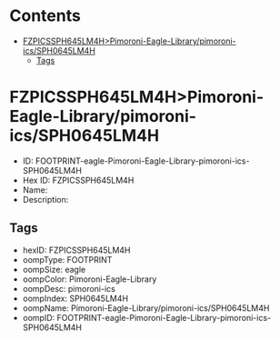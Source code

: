 



Contents
========

* [FZPICSSPH645LM4H>Pimoroni-Eagle-Library/pimoroni-ics/SPH0645LM4H](#fzpicssph645lm4hpimoroni-eagle-librarypimoroni-icssph0645lm4h)
	* [Tags](#tags)

# FZPICSSPH645LM4H>Pimoroni-Eagle-Library/pimoroni-ics/SPH0645LM4H

- ID: FOOTPRINT-eagle-Pimoroni-Eagle-Library-pimoroni-ics-SPH0645LM4H
- Hex ID: FZPICSSPH645LM4H
- Name: 
- Description: 

## Tags

- hexID: FZPICSSPH645LM4H
- oompType: FOOTPRINT
- oompSize: eagle
- oompColor: Pimoroni-Eagle-Library
- oompDesc: pimoroni-ics
- oompIndex: SPH0645LM4H
- oompName: Pimoroni-Eagle-Library/pimoroni-ics/SPH0645LM4H
- oompID: FOOTPRINT-eagle-Pimoroni-Eagle-Library-pimoroni-ics-SPH0645LM4H
